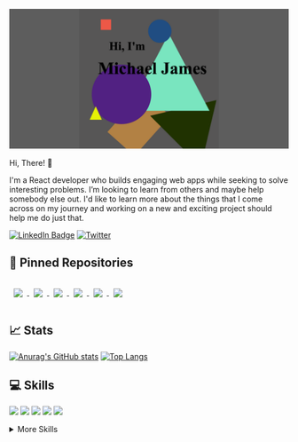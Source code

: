 ![Michael's GitHub Banner](./socialsizes.png)

Hi, There! 👋

I'm a React developer who builds engaging web apps while seeking to solve interesting problems. I’m looking to learn from others and maybe help somebody else out. I'd like to learn more about the things that I come across on my journey and working on a new and exciting project should help me do just that.

[![LinkedIn Badge](https://img.shields.io/badge/LinkedIn-Profile-informational?style=flat-square&logo=linkedin&logoColor=white&color=0D76A8)](https://www.linkedin.com/in/[michaelrjamesjr/](https://www.linkedin.com/in/michaelrjamesjr/))
[![Twitter](https://img.shields.io/badge/Twitter-Profile-informational?style=flat-square&logo=twitter&logoColor=white&color=0D76A8)](https://twitter.com/michaelrjamesjr)

## 📌 Pinned Repositories
<a href="https://github.com/micrjames/shuffle">
  <img align="center" style="margin:1rem 0.5rem" src="https://github-readme-stats.vercel.app/api/pin/?username=micrjames&repo=shuffle&title_color=ffffff&text_color=c9cacc&icon_color=4AB197&bg_color=1A2B34" />
</a>
<a href="https://github.com/micrjames/framework">
  <img align="center" style="margin:1rem 0.5rem" src="https://github-readme-stats.vercel.app/api/pin/?username=micrjames&repo=framework&title_color=ffffff&text_color=c9cacc&icon_color=4AB197&bg_color=1A2B34" />
</a>
<a href="https://github.com/micrjames/Range">
  <img align="center" style="margin:1rem 0.5rem" src="https://github-readme-stats.vercel.app/api/pin/?username=micrjames&repo=Range&title_color=ffffff&text_color=c9cacc&icon_color=4AB197&bg_color=1A2B34" />
</a>
<a href="https://github.com/micrjames/Matrix">
  <img align="center" style="margin:1rem 0.5rem" src="https://github-readme-stats.vercel.app/api/pin/?username=micrjames&repo=Matrix&title_color=ffffff&text_color=c9cacc&icon_color=4AB197&bg_color=1A2B34" />
</a>
<a href="https://github.com/micrjames/Collection">
  <img align="center" style="margin:1rem 0.5rem" src="https://github-readme-stats.vercel.app/api/pin/?username=micrjames&repo=Collection&title_color=ffffff&text_color=c9cacc&icon_color=4AB197&bg_color=1A2B34" />
</a>
<a href="https://github.com/micrjames/YASet">
  <img align="center" style="margin:1rem 0.5rem" src="https://github-readme-stats.vercel.app/api/pin/?username=micrjames&repo=YASet&title_color=ffffff&text_color=c9cacc&icon_color=4AB197&bg_color=1A2B34" />
</a>

## 📈 Stats
[![Anurag's GitHub stats](https://github-readme-stats.vercel.app/api?username=micrjames)](https://github.com/anuraghazra/github-readme-stats)
[![Top Langs](https://github-readme-stats.vercel.app/api/top-langs/?username=micrjames&layout=compact)](https://github.com/anuraghazra/github-readme-stats)

## 💻 Skills
![](https://img.shields.io/badge/Code-React-informational?style=flat&logo=react&logoColor=white&color=4AB197)
![](https://img.shields.io/badge/Code-JavaScript-informational?style=flat&logo=javascript&logoColor=white&color=4AB197)
![](https://img.shields.io/badge/Node-informational?style=flat&logo=Redux&logoColor=white&color=4AB197)
![](https://img.shields.io/badge/Code-TypeScript-informational?style=flat&logo=TypeScript&logoColor=white&color=4AB197)
![](https://img.shields.io/badge/Code-MongoDB-informational?style=flat&logo=MongoDB&logoColor=white&color=4AB197)

<details>
<summary>More Skills</summary>
<br>

![](https://img.shields.io/badge/Style-CSS-informational?style=flat&logo=css3&logoColor=white&color=4AB197)
![](https://img.shields.io/badge/Style-Sass-informational?style=flat&logo=Sass&logoColor=white&color=4AB197)

<br>

![](https://img.shields.io/badge/Test-Jest-informational?style=flat&logo=jest&logoColor=white&color=4AB197)

<br>

![](https://img.shields.io/badge/Tools-Docker-informational?style=flat&logo=docker&logoColor=white&color=4AB197)
![](https://img.shields.io/badge/Tools-NPM-informational?style=flat&logo=npm&logoColor=white&color=4AB197)
![](https://img.shields.io/badge/Tools-GitHub-informational?style=flat&logo=GitHub&logoColor=white&color=4AB197)

</details>

<br>
<!---
micrjames/micrjames is a ✨ special ✨ repository because its `README.md` (this file) appears on your GitHub profile.
You can click the Preview link to take a look at your changes.
--->

